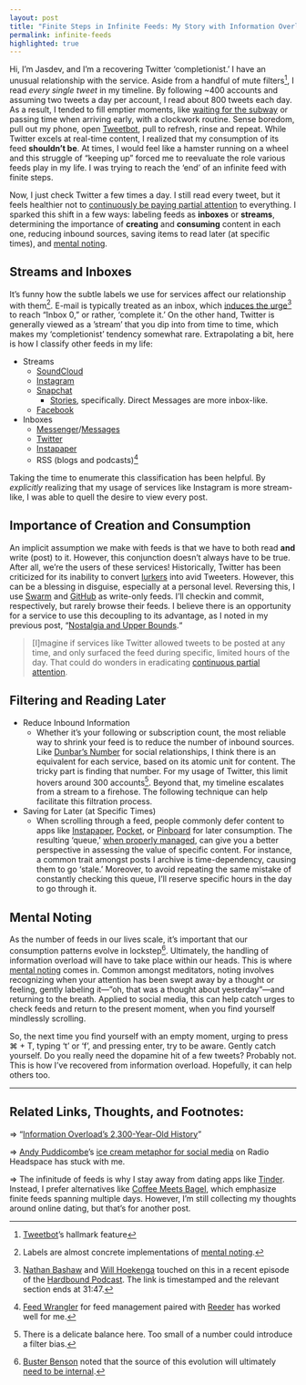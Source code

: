 ```yaml
---
layout: post
title: "Finite Steps in Infinite Feeds: My Story with Information Overload"
permalink: infinite-feeds
highlighted: true
---
```


Hi, I’m Jasdev, and I’m a recovering Twitter ‘completionist.’ I have an unusual relationship with the service. Aside from a handful of mute filters[^1], I read _every single tweet_ in my timeline. By following ~400 accounts and assuming two tweets a day per account, I read about 800 tweets each day. As a result, I tended to fill emptier moments, like [waiting for the subway](/commuting) or passing time when arriving early, with a clockwork routine. Sense boredom, pull out my phone, open [Tweetbot](http://tapbots.com/tweetbot/), pull to refresh, rinse and repeat. While Twitter excels at real-time content, I realized that my consumption of its feed **shouldn’t be**. At times, I would feel like a hamster running on a wheel and this struggle of “keeping up” forced me to reevaluate the role various feeds play in my life. I was trying to reach the ‘end’ of an infinite feed with finite steps.

Now, I just check Twitter a few times a day. I still read every tweet, but it feels healthier not to [continuously be paying partial attention](https://en.wikipedia.org/wiki/Continuous_partial_attention) to everything. I sparked this shift in a few ways: labeling feeds as __inboxes__ or __streams__, determining the importance of __creating__ and __consuming__ content in each one, reducing inbound sources, saving items to read later (at specific times), and [mental noting](https://www.headspace.com/blog/2015/11/04/noting-technique-video/).

## Streams and Inboxes
It’s funny how the subtle labels we use for services affect our relationship with them[^2]. E-mail is typically treated as an inbox, which [induces the urge](https://overcast.fm/+GsgOnpEfc/30:40)[^3] to reach “Inbox 0,” or rather, ‘complete it.’ On the other hand, Twitter is generally viewed as a  ’stream’ that you dip into from time to time, which makes my ‘completionist’ tendency somewhat rare. Extrapolating a bit, here is how I classify other feeds in my life:

- Streams
	- [SoundCloud](https://soundcloud.com/jasdev-singh)
	- [Instagram](https://www.instagram.com/jasdev)
	- [Snapchat](https://www.snapchat.com/add/justdavesingh)
		- [Stories](https://support.snapchat.com/en-US/about/stories), specifically. Direct Messages are more inbox-like.
	- [Facebook](https://www.facebook.com/jasdev.singh)
- Inboxes
	- [Messenger](https://m.me/jasdev.singh)/[Messages](sms://7035992135)
	- [Twitter](https://twitter.com/jasdev)
	- [Instapaper](https://www.instapaper.com/p/jasdev)
	- RSS (blogs and podcasts)[^4]

Taking the time to enumerate this classification has been helpful. By _explicitly_ realizing that my usage of services like Instagram is more stream-like, I was able to quell the desire to view every post.

## Importance of Creation and Consumption
An implicit assumption we make with feeds is that we have to both read __and__ write (post) to it. However, this conjunction doesn’t always have to be true. After all, we’re the users of these services! Historically, Twitter has been criticized for its inability to convert [lurkers](https://en.wikipedia.org/wiki/Lurker) into avid Tweeters. However, this can be a blessing in disguise, especially at a personal level. Reversing this, I use [Swarm](https://www.swarmapp.com) and [GitHub](https://github.com/jasdev) as write-only feeds. I’ll checkin and commit, respectively, but rarely browse their feeds. I believe there is an opportunity for a service to use this decoupling to its advantage, as I noted in my previous post, “[Nostalgia and Upper Bounds](/nostalgia).“

> [I]magine if services like Twitter allowed tweets to be posted at any time, and only surfaced the feed during specific, limited hours of the day. That could do wonders in eradicating [continuous partial attention](https://en.wikipedia.org/wiki/Continuous_partial_attention).

## <a name="inbound">Filtering and Reading Later</a>
- Reduce Inbound Information
	- Whether it’s your following or subscription count, the most reliable way to shrink your feed is to reduce the number of inbound sources. Like [Dunbar’s Number](https://en.wikipedia.org/wiki/Dunbar%27s_number) for social relationships, I think there is an equivalent for each service, based on its atomic unit for content. The tricky part is finding that number. For my usage of Twitter, this limit hovers around 300 accounts[^5]. Beyond that, my timeline escalates from a stream to a firehose. The following technique can help facilitate this filtration process.
- Saving for Later (at Specific Times)
	- When scrolling through a feed, people commonly defer content to apps like [Instapaper](http://instapaper.com/), [Pocket](https://getpocket.com), or [Pinboard](https://pinboard.in) for later consumption. The resulting ‘queue,’ [when properly managed](/managing-my-pocket-queue), can give you a better perspective in assessing the value of specific content. For instance, a common trait amongst posts I archive is time-dependency, causing them to go ‘stale.’ Moreover, to avoid repeating the same mistake of constantly checking this queue, I’ll reserve specific hours in the day to go through it.

## Mental Noting

As the number of feeds in our lives scale, it’s important that our consumption patterns evolve in lockstep[^6]. Ultimately, the handling of information overload will have to take place within our heads. This is where [mental noting](https://www.headspace.com/blog/2015/11/04/noting-technique-video/) comes in. Common amongst meditators, noting involves recognizing when your attention has been swept away by a thought or feeling, gently labeling it—”oh, that was a thought about yesterday”—and returning to the breath. Applied to social media, this can help catch urges to check feeds and return to the present moment, when you find yourself mindlessly scrolling.

So, the next time you find yourself with an empty moment, urging to press ⌘ + T, typing ‘t’ or ‘f’, and pressing enter, try to be aware. Gently catch yourself. Do you really need the dopamine hit of a few tweets? Probably not. This is how I’ve recovered from information overload. Hopefully, it can help others too.

---

## Related Links, Thoughts, and Footnotes:

⇒ “[Information Overload’s 2,300-Year-Old History](https://hbr.org/2011/03/information-overloads-2300-yea.html)”

⇒ [Andy Puddicombe](https://twitter.com/andypuddicombe)’s [ice cream metaphor for social media](https://overcast.fm/+BiIbfZewE/19:57) on Radio Headspace has stuck with me.

⇒ The infinitude of feeds is why I stay away from dating apps like [Tinder](https://www.gotinder.com). Instead, I prefer alternatives like [Coffee Meets Bagel](https://coffeemeetsbagel.com), which emphasize finite feeds spanning multiple days. However, I’m still collecting my thoughts around online dating, but that’s for another post.

[^1]: [Tweetbot](http://tapbots.com/tweetbot/)’s hallmark feature

[^2]: Labels are almost concrete implementations of [mental noting](http://www.insightmeditationcenter.org/books-articles/articles/mental-noting/).

[^3]: [Nathan Bashaw](http://twitter.com/nbashaw/) and [Will Hoekenga](https://twitter.com/willhoekenga) touched on this in a recent episode of the [Hardbound Podcast](https://overcast.fm/itunes1120232683/hardbound). The link is timestamped and the relevant section ends at 31:47.

[^4]: [Feed Wrangler](https://feedwrangler.net/welcome.html) for feed management paired with [Reeder](http://reederapp.com) has worked well for me.

[^5]: There is a delicate balance here. Too small of a number could introduce a filter bias.

[^6]: [Buster Benson](https://twitter.com/buster) noted that the source of this evolution will ultimately [need to be internal](https://twitter.com/buster/status/773913867353141248).
